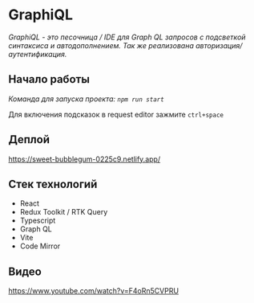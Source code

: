# GraphiQL

_GraphiQL - это песочница / IDE для Graph QL запросов c подсветкой синтаксиса и автодополнением.
Так же реализована авторизация/аутентификация._

## Начало работы

_Команда для запуска проекта: `npm run start`_

Для включения подсказок в request editor зажмите `ctrl+space`

## Деплой

https://sweet-bubblegum-0225c9.netlify.app/

## Стек технологий

- React
- Redux Toolkit / RTK Query
- Typescript
- Graph QL
- Vite
- Code Mirror

## Видео

https://www.youtube.com/watch?v=F4oRn5CVPRU
